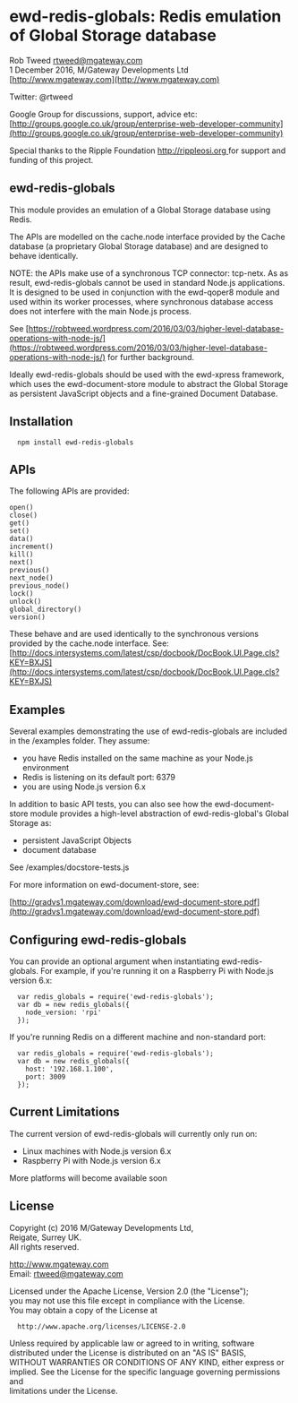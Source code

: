 # ewd-redis-globals: Redis emulation of Global Storage database
 
Rob Tweed <rtweed@mgateway.com>  
1 December 2016, M/Gateway Developments Ltd [http://www.mgateway.com](http://www.mgateway.com)  

Twitter: @rtweed

Google Group for discussions, support, advice etc: [http://groups.google.co.uk/group/enterprise-web-developer-community](http://groups.google.co.uk/group/enterprise-web-developer-community)

Special thanks to the Ripple Foundation [http://rippleosi.org  ](http://rippleosi.org) for
support and funding of this project.


## ewd-redis-globals

This module provides an emulation of a Global Storage database using Redis.

The APIs are modelled on the cache.node interface provided by the Cache database (a
proprietary Global Storage database) and are designed to behave identically.

NOTE: the APIs make use of a synchronous TCP connector: tcp-netx.  As as result, 
ewd-redis-globals cannot be used in standard Node.js applications.  It is
designed to be used in conjunction with the ewd-qoper8 module and used within 
its worker processes, where synchronous database access does not interfere with 
the main Node.js process.

See [https://robtweed.wordpress.com/2016/03/03/higher-level-database-operations-with-node-js/](https://robtweed.wordpress.com/2016/03/03/higher-level-database-operations-with-node-js/) for
further background.

Ideally ewd-redis-globals should be used with the ewd-xpress framework, 
which uses the ewd-document-store module to abstract the Global Storage as
persistent JavaScript objects and a fine-grained Document Database.

## Installation

      npm install ewd-redis-globals

## APIs

The following APIs are provided:

    open()
    close()
    get()
    set()
    data()
    increment()
    kill()
    next()
    previous()
    next_node()
    previous_node()
    lock()
    unlock()
    global_directory()
    version()

These behave and are used identically to the synchronous versions provided by the cache.node interface.  See:
[http://docs.intersystems.com/latest/csp/docbook/DocBook.UI.Page.cls?KEY=BXJS](http://docs.intersystems.com/latest/csp/docbook/DocBook.UI.Page.cls?KEY=BXJS)

## Examples

Several examples demonstrating the use of ewd-redis-globals are included in the
/examples folder.  They assume:

- you have Redis installed on the same machine as your Node.js environment
- Redis is listening on its default port: 6379
- you are using Node.js version 6.x

In addition to basic API tests, you can also see how the ewd-document-store
module provides a high-level abstraction of ewd-redis-global's Global Storage 
as:

- persistent JavaScript Objects
- document database

See /examples/docstore-tests.js

For more information on ewd-document-store, see:

[http://gradvs1.mgateway.com/download/ewd-document-store.pdf](http://gradvs1.mgateway.com/download/ewd-document-store.pdf)


## Configuring ewd-redis-globals

You can provide an optional argument when instantiating ewd-redis-globals.  For example, 
if you're running it on a Raspberry Pi with Node.js version 6.x:

      var redis_globals = require('ewd-redis-globals');
      var db = new redis_globals({
        node_version: 'rpi'
      });

If you're running Redis on a different machine and non-standard port:

      var redis_globals = require('ewd-redis-globals');
      var db = new redis_globals({
        host: '192.168.1.100',
        port: 3009
      });

## Current Limitations

The current version of ewd-redis-globals will currently only run on:

- Linux machines with Node.js version 6.x
- Raspberry Pi with Node.js version 6.x

More platforms will become available soon


## License

 Copyright (c) 2016 M/Gateway Developments Ltd,                           
 Reigate, Surrey UK.                                                      
 All rights reserved.                                                     
                                                                           
  http://www.mgateway.com                                                  
  Email: rtweed@mgateway.com                                               
                                                                           
                                                                           
  Licensed under the Apache License, Version 2.0 (the "License");          
  you may not use this file except in compliance with the License.         
  You may obtain a copy of the License at                                  
                                                                           
      http://www.apache.org/licenses/LICENSE-2.0                           
                                                                           
  Unless required by applicable law or agreed to in writing, software      
  distributed under the License is distributed on an "AS IS" BASIS,        
  WITHOUT WARRANTIES OR CONDITIONS OF ANY KIND, either express or implied. 
  See the License for the specific language governing permissions and      
   limitations under the License.      
